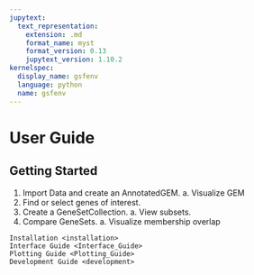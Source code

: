 ```yaml
---
jupytext:
  text_representation:
    extension: .md
    format_name: myst
    format_version: 0.13
    jupytext_version: 1.10.2
kernelspec:
  display_name: gsfenv
  language: python
  name: gsfenv
---
```


# User Guide

## Getting Started

1. Import Data and create an AnnotatedGEM.
    a. Visualize GEM
2. Find or select genes of interest.
3. Create a GeneSetCollection.
    a. View subsets.
4. Compare GeneSets.
    a. Visualize membership overlap
   

```{toctree}
Installation <installation>
Interface Guide <Interface_Guide>
Plotting Guide <Plotting_Guide>
Development Guide <development>
```
